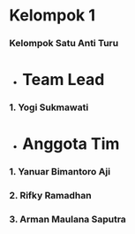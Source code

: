 # Kelompok 1
### Kelompok Satu Anti Turu

- # Team Lead
### 1. Yogi Sukmawati

- # Anggota Tim
### 1. Yanuar Bimantoro Aji
### 2. Rifky Ramadhan
### 3. Arman Maulana Saputra